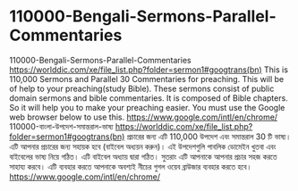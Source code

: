 # 110000-Bengali-Sermons-Parallel-Commentaries
110000-Bengali-Sermons-Parallel-Commentaries https://worlddic.com/xe/file_list.php?folder=sermon1#googtrans(bn)  This is 110,000 Sermons and Parallel 30 Commentaries for preaching. This will be of help to your preaching(study Bible).  These sermons consist of public domain sermons and bible commentaries. It is composed of Bible chapters.  So it will help you to make your preaching easier. You must use the Google web browser below to use this. https://www.google.com/intl/en/chrome/  110000-বাংলা-উপদেশ-সমান্তরাল-ভাষ্য https://worlddic.com/xe/file_list.php?folder=sermon1#googtrans(bn) প্রচারের জন্য এটি 110,000 উপদেশ এবং সমান্তরাল 30 টি ভাষ্য। এটি আপনার প্রচারের জন্য সহায়ক হবে (বাইবেল অধ্যয়ন করুন)। এই উপদেশগুলি পাবলিক ডোমেইন খুতবা এবং বাইবেলের ভাষ্য নিয়ে গঠিত। এটি বাইবেল অধ্যায় দ্বারা গঠিত। সুতরাং এটি আপনাকে আপনার প্রচার সহজ করতে সাহায্য করবে। এটি ব্যবহার করতে আপনাকে অবশ্যই নীচের গুগল ওয়েব ব্রাউজার ব্যবহার করতে হবে। https://www.google.com/intl/en/chrome/
